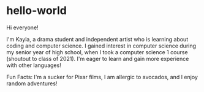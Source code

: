 # hello-world

Hi everyone!

I'm Kayla, a drama student and independent artist who is learning about coding and computer science. I gained interest in computer science during my senior year of high school, when I took a computer science 1 course (shoutout to class of 2021). I'm eager to learn and gain more experience with other languages!

Fun Facts: I'm a sucker for Pixar films, I am allergic to avocados, and I enjoy random adventures!

